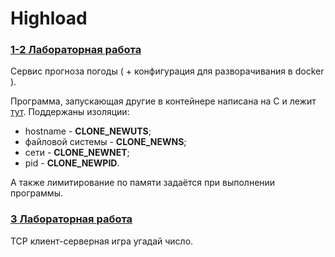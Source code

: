 # Highload

### [1-2 Лабораторная работа](https://github.com/heatory/Highload/tree/master/python-api "1-2 Лабораторная работа")

Сервис прогноза погоды ( + конфигурация для разворачивания в docker ).

Программа, запускающая другие в контейнере написана на C и лежит [тут](https://github.com/heatory/Highload/tree/master/isolation "тут"). Поддержаны изоляции:
 * hostname - **CLONE_NEWUTS**; 
 * файловой системы - **CLONE_NEWNS**; 
 * сети - **CLONE_NEWNET**; 
 * pid - **CLONE_NEWPID**.
 
А также лимитирование по памяти задаётся при выполнении программы.

### [3 Лабораторная работа](https://github.com/heatory/Highload/tree/master/python-tcp-game "3 Лабораторная работа")

TCP клиент-серверная игра угадай число.